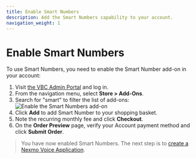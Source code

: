 ```yaml
---
title: Enable Smart Numbers
description: Add the Smart Numbers capability to your account.
navigation_weight: 1
---
```


# Enable Smart Numbers

To use Smart Numbers, you need to enable the Smart Number add-on in your account:

1. Visit [the VBC Admin Portal](https://admin.vonage.com) and log in.
2. From the navigation menu, select **Store > Add-Ons**.
3. Search for "smart" to filter the list of add-ons:
    ![Enable the Smart Numbers add-on](/assets/images/vbc/enable-smart-numbers.png)
4. Click **Add** to add Smart Number to your shopping basket.
5. Note the recurring monthly fee and click **Checkout**.
6. On the **Order Preview** page, verify your Account payment method and click **Submit Order**.

> You have now enabled Smart Numbers. The next step is to [create a Nexmo Voice Application](/smart-numbers/guides/create-voice-application).
